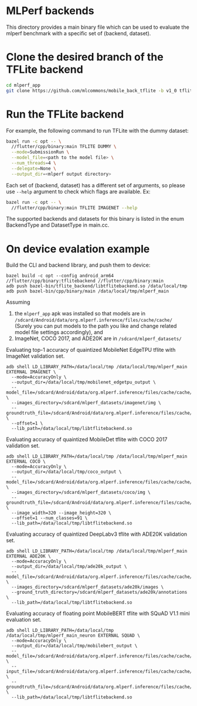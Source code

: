 # MLPerf backends

This directory provides a main binary file which can be used to evaluate the
mlperf benchmark with a specific set of (backend, dataset).

# Clone the desired branch of the TFLite backend
```bash
cd mlperf_app
git clone https://github.com/mlcommons/mobile_back_tflite -b v1_0 tflite_backend
```

# Run the TFLite backend
For example, the following command to run TFLite with the dummy dataset:

```bash
bazel run -c opt -- \
  //flutter/cpp/binary:main TFLITE DUMMY \
  --mode=SubmissionRun \
  --model_file=<path to the model file> \
  --num_threads=4 \
  --delegate=None \
  --output_dir=<mlperf output directory>
```

Each set of (backend, dataset) has a different set of arguments, so please use
`--help` argument to check which flags are available. Ex:

```bash
bazel run -c opt -- \
  //flutter/cpp/binary:main TFLITE IMAGENET --help
```

The supported backends and datasets for this binary is listed in the enum
BackendType and DatasetType in main.cc.

# On device evalation example

Build the CLI and backend library, and push them to device:
```
bazel build -c opt --config android_arm64 //flutter/cpp/binary:tflitebackend //flutter/cpp/binary:main
adb push bazel-bin/tflite_backend/libtflitebackend.so /data/local/tmp
adb push bazel-bin/cpp/binary/main /data/local/tmp/mlperf_main
```

Assuming
1. the `mlperf_app` apk was installed so that models are in
   `/sdcard/Android/data/org.mlperf.inference/files/cache/cache/`
   (Surely you can put models to the path you like and change related model
   file settings accordingly), and
2. ImageNet, COCO 2017, and ADE20K are in `/sdcard/mlperf_datasets/`

Evaluating top-1 accuracy of quaintized MobileNet EdgeTPU tflite with ImageNet validation set.

```
adb shell LD_LIBRARY_PATH=/data/local/tmp /data/local/tmp/mlperf_main EXTERNAL IMAGENET \
  --mode=AccuracyOnly \
  --output_dir=/data/local/tmp/mobilenet_edgetpu_output \
  --model_file=/sdcard/Android/data/org.mlperf.inference/files/cache/cache/mobilenet_edgetpu_224_1.0_uint8.tflite \
  --images_directory=/sdcard/mlperf_datasets/imagenet/img \
  --groundtruth_file=/sdcard/Android/data/org.mlperf.inference/files/cache/cache/imagenet_val_full.txt \
  --offset=1 \
  --lib_path=/data/local/tmp/libtflitebackend.so
```

Evaluating accuracy of quaintized MobileDet tflite with COCO 2017 validation set.

```
adb shell LD_LIBRARY_PATH=/data/local/tmp /data/local/tmp/mlperf_main EXTERNAL COCO \
  --mode=AccuracyOnly \
  --output_dir=/data/local/tmp/coco_output \
  --model_file=/sdcard/Android/data/org.mlperf.inference/files/cache/cache/mobiledet_qat.tflite \
  --images_directory=/sdcard/mlperf_datasets/coco/img \
  --groundtruth_file=/sdcard/Android/data/org.mlperf.inference/files/cache/cache/coco_val_full.pbtxt \
  --image_width=320 --image_height=320 \
  --offset=1 --num_classes=91 \
  --lib_path=/data/local/tmp/libtflitebackend.so
```

Evaluating accuracy of quaintized DeepLabv3 tflite with ADE20K validation set.
```
adb shell LD_LIBRARY_PATH=/data/local/tmp /data/local/tmp/mlperf_main EXTERNAL ADE20K \
  --mode=AccuracyOnly \
  --output_dir=/data/local/tmp/ade20k_output \
  --model_file=/sdcard/Android/data/org.mlperf.inference/files/cache/cache/deeplabv3_mnv2_ade20k_uint8.tflite \
  --images_directory=/sdcard/mlperf_datasets/ade20k/images \
  --ground_truth_directory=/sdcard/mlperf_datasets/ade20k/annotations \
  --lib_path=/data/local/tmp/libtflitebackend.so
```

Evaluating accuracy of floating point MobileBERT tflite with SQuAD V1.1 mini evaluation set.
```
adb shell LD_LIBRARY_PATH=/data/local/tmp /data/local/tmp/mlperf_main_neuron EXTERNAL SQUAD \
  --mode=AccuracyOnly \
  --output_dir=/data/local/tmp/mobilebert_output \
  --model_file=/sdcard/Android/data/org.mlperf.inference/files/cache/cache/mobilebert_float_384_gpu.tflite \
  --input_file=/sdcard/Android/data/org.mlperf.inference/files/cache/cache/squad_eval_mini.tfrecord \
  --groundtruth_file=/sdcard/Android/data/org.mlperf.inference/files/cache/cache/squad_groundtruth.tfrecord \
  --lib_path=/data/local/tmp/libtflitebackend.so
```
